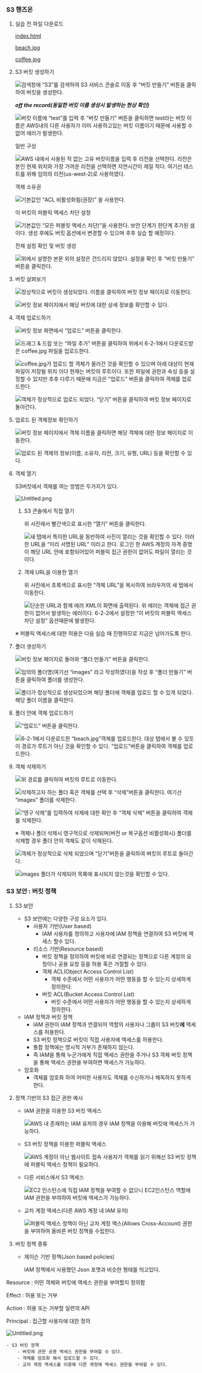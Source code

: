 
### S3 핸즈온

1. 실습 전 파일 다운로드

	[index.html](https://s3.us-west-2.amazonaws.com/secure.notion-static.com/b3bb53f0-a0e6-4435-8abc-87fd8a67f844/index.html?X-Amz-Algorithm=AWS4-HMAC-SHA256&X-Amz-Content-Sha256=UNSIGNED-PAYLOAD&X-Amz-Credential=AKIAT73L2G45EIPT3X45%2F20230911%2Fus-west-2%2Fs3%2Faws4_request&X-Amz-Date=20230911T122947Z&X-Amz-Expires=3600&X-Amz-Signature=c9a017da54ef760b970b5abbc70d0902eb378166ff3cbff04e189f9924e02c77&X-Amz-SignedHeaders=host&x-id=GetObject)


	[beach.jpg](https://s3.us-west-2.amazonaws.com/secure.notion-static.com/f164abd0-e149-4289-8377-921669125ef9/beach.jpg?X-Amz-Algorithm=AWS4-HMAC-SHA256&X-Amz-Content-Sha256=UNSIGNED-PAYLOAD&X-Amz-Credential=AKIAT73L2G45EIPT3X45%2F20230911%2Fus-west-2%2Fs3%2Faws4_request&X-Amz-Date=20230911T122947Z&X-Amz-Expires=3600&X-Amz-Signature=ed74ec6351abe10e42fa7035484a560ded732012d4dd811d2c54a6bcc881d968&X-Amz-SignedHeaders=host&x-id=GetObject)


	[coffee.jpg](https://s3.us-west-2.amazonaws.com/secure.notion-static.com/46729ace-97a9-49eb-a273-bb369465d291/coffee.jpg?X-Amz-Algorithm=AWS4-HMAC-SHA256&X-Amz-Content-Sha256=UNSIGNED-PAYLOAD&X-Amz-Credential=AKIAT73L2G45EIPT3X45%2F20230911%2Fus-west-2%2Fs3%2Faws4_request&X-Amz-Date=20230911T122947Z&X-Amz-Expires=3600&X-Amz-Signature=68ebca7d91fb180ed0e42094d3dd09ae0f99db79feac82de419cbeccfdf71a40&X-Amz-SignedHeaders=host&x-id=GetObject)

2. S3 버킷 생성하기

	![검색창에 “S3”를 검색하여 S3 서비스 콘솔로 이동 후 “버킷 만들기” 버튼을 클릭하여 버킷을 생성한다.](https://s3.us-west-2.amazonaws.com/secure.notion-static.com/1ae883c4-0357-4bed-871f-b6a4a659d172/Untitled.png?X-Amz-Algorithm=AWS4-HMAC-SHA256&X-Amz-Content-Sha256=UNSIGNED-PAYLOAD&X-Amz-Credential=AKIAT73L2G45EIPT3X45%2F20230911%2Fus-west-2%2Fs3%2Faws4_request&X-Amz-Date=20230911T122948Z&X-Amz-Expires=3600&X-Amz-Signature=34221cce6fc8e6ad1cec07d6a481716e39b5f848ab0db9c83b179547267a67ae&X-Amz-SignedHeaders=host&x-id=GetObject)


	_**off the record(동일한 버킷 이름 생성시 발생하는 현상 확인)**_


	![버킷 이름에 “test”를 입력 후 “버킷 만들기” 버튼을 클릭하면 test라는 버킷 이름은 AWS내의 다른 사용자가 이미 사용하고있는 버킷 이름이기 때문에 사용할 수 없어 에러가 발생한다.](https://s3.us-west-2.amazonaws.com/secure.notion-static.com/2cbe6baa-37e9-42fc-8b1a-cd07ad563106/Untitled.png?X-Amz-Algorithm=AWS4-HMAC-SHA256&X-Amz-Content-Sha256=UNSIGNED-PAYLOAD&X-Amz-Credential=AKIAT73L2G45EIPT3X45%2F20230911%2Fus-west-2%2Fs3%2Faws4_request&X-Amz-Date=20230911T122948Z&X-Amz-Expires=3600&X-Amz-Signature=8daaddf8cb21ca09a2b8b1dc4d41407c28e9efd3a729d075715ee830140dd009&X-Amz-SignedHeaders=host&x-id=GetObject)


	일반 구성


	![AWS 내에서 사용된 적 없는 고유 버킷이름을 입력 후 리전을 선택한다. 리전은 본인 현재 위치와 가장 가까운 리전을 선택하면 지연시간이 제일 적다. 여기선 테스트를 위해 임의의 리전(us-west-2)로 사용하였다.](https://s3.us-west-2.amazonaws.com/secure.notion-static.com/0717faea-08ce-4ff8-a11c-f0bd27c49b20/Untitled.png?X-Amz-Algorithm=AWS4-HMAC-SHA256&X-Amz-Content-Sha256=UNSIGNED-PAYLOAD&X-Amz-Credential=AKIAT73L2G45EIPT3X45%2F20230911%2Fus-west-2%2Fs3%2Faws4_request&X-Amz-Date=20230911T122948Z&X-Amz-Expires=3600&X-Amz-Signature=1bd37db5b5a466f1547462ebb7a9fa308f5196b7b41c6eebef12a4915a22a83b&X-Amz-SignedHeaders=host&x-id=GetObject)


	객체 소유권


	![기본값인 “ACL 비활성화됨(권장)” 을 사용한다.](https://s3.us-west-2.amazonaws.com/secure.notion-static.com/83c96cf1-2780-41bb-adfa-7931555cc832/Untitled.png?X-Amz-Algorithm=AWS4-HMAC-SHA256&X-Amz-Content-Sha256=UNSIGNED-PAYLOAD&X-Amz-Credential=AKIAT73L2G45EIPT3X45%2F20230911%2Fus-west-2%2Fs3%2Faws4_request&X-Amz-Date=20230911T122948Z&X-Amz-Expires=3600&X-Amz-Signature=1788ada050b98ad7f0afc27f601ace47aaf91410ed8e7123a7baa99df2ce956b&X-Amz-SignedHeaders=host&x-id=GetObject)


	이 버킷의 퍼블릭 액세스 차단 설정


	![기본값인 “모든 퍼블릿 액세스 차단)”을 사용한다. 보안 단계가 한단계 추가된 샘이다.
	생성 후에도 버킷 옵션에서 변경할 수 있으며 추후 실습 할 예정이다.](https://s3.us-west-2.amazonaws.com/secure.notion-static.com/be087b5b-7f24-4528-974f-627f0d21bdf4/Untitled.png?X-Amz-Algorithm=AWS4-HMAC-SHA256&X-Amz-Content-Sha256=UNSIGNED-PAYLOAD&X-Amz-Credential=AKIAT73L2G45EIPT3X45%2F20230911%2Fus-west-2%2Fs3%2Faws4_request&X-Amz-Date=20230911T122948Z&X-Amz-Expires=3600&X-Amz-Signature=bfd77c74ec763a32d56c3864485972e6ec8ea003e5235c27a507405c0f075f71&X-Amz-SignedHeaders=host&x-id=GetObject)


	전체 설정 확인 및 버킷 생성


	![위에서 설명한 본문 외의 설정은 건드리지 않았다. 설정을 확인 후 “버킷 만들기” 버튼을 클릭한다.](https://s3.us-west-2.amazonaws.com/secure.notion-static.com/e7e73505-e6f1-4cc0-b2a0-8f2406e1f997/Untitled.png?X-Amz-Algorithm=AWS4-HMAC-SHA256&X-Amz-Content-Sha256=UNSIGNED-PAYLOAD&X-Amz-Credential=AKIAT73L2G45EIPT3X45%2F20230911%2Fus-west-2%2Fs3%2Faws4_request&X-Amz-Date=20230911T122948Z&X-Amz-Expires=3600&X-Amz-Signature=f8aec063f1eeb2635a32a4d8889ad2353b91824bd72b02c94e3836b529123c6a&X-Amz-SignedHeaders=host&x-id=GetObject)

3. 버킷 살펴보기

	![정상적으로 버킷이 생성되었다. 이름을 클릭하여 버킷 정보 페이지로 이동한다.](https://s3.us-west-2.amazonaws.com/secure.notion-static.com/f27d397d-b888-4bd0-937f-67fef3dbe74f/Untitled.png?X-Amz-Algorithm=AWS4-HMAC-SHA256&X-Amz-Content-Sha256=UNSIGNED-PAYLOAD&X-Amz-Credential=AKIAT73L2G45EIPT3X45%2F20230911%2Fus-west-2%2Fs3%2Faws4_request&X-Amz-Date=20230911T122949Z&X-Amz-Expires=3600&X-Amz-Signature=4ed9215960395f167d639774d9f49e7135cdf0a04c943b28310aa2af4e0fd609&X-Amz-SignedHeaders=host&x-id=GetObject)


	![버킷 정보 페이지에서 해당 버킷에 대한 상세 정보를 확인할 수 있다.](https://s3.us-west-2.amazonaws.com/secure.notion-static.com/40a2adf4-beb1-4cc1-aeb4-80b1fbee5d56/Untitled.png?X-Amz-Algorithm=AWS4-HMAC-SHA256&X-Amz-Content-Sha256=UNSIGNED-PAYLOAD&X-Amz-Credential=AKIAT73L2G45EIPT3X45%2F20230911%2Fus-west-2%2Fs3%2Faws4_request&X-Amz-Date=20230911T122949Z&X-Amz-Expires=3600&X-Amz-Signature=35cc708bb2752f53713d4d63c6bd64aba485bf5c6cdcc883d97358cfa8098bd6&X-Amz-SignedHeaders=host&x-id=GetObject)

4. 객체 업로드하기

	![버킷 정보 화면에서 “업로드” 버튼을 클릭한다.](https://s3.us-west-2.amazonaws.com/secure.notion-static.com/3221ec21-365a-443d-8371-51d7a5c97a64/Untitled.png?X-Amz-Algorithm=AWS4-HMAC-SHA256&X-Amz-Content-Sha256=UNSIGNED-PAYLOAD&X-Amz-Credential=AKIAT73L2G45EIPT3X45%2F20230911%2Fus-west-2%2Fs3%2Faws4_request&X-Amz-Date=20230911T122949Z&X-Amz-Expires=3600&X-Amz-Signature=69479878cccb37e905c141937fcb43df83ccffaa7e4852d3621f212396c3b756&X-Amz-SignedHeaders=host&x-id=GetObject)


	![드래그 & 드랍 또는 “파일 추가” 버튼을 클릭하여 위에서 6-2-1에서 다운로드받은 coffee.jpg 파일을 업로드한다.](https://s3.us-west-2.amazonaws.com/secure.notion-static.com/9b2b68a6-9b88-4e0f-b080-a402f3dd53f3/Untitled.png?X-Amz-Algorithm=AWS4-HMAC-SHA256&X-Amz-Content-Sha256=UNSIGNED-PAYLOAD&X-Amz-Credential=AKIAT73L2G45EIPT3X45%2F20230911%2Fus-west-2%2Fs3%2Faws4_request&X-Amz-Date=20230911T122949Z&X-Amz-Expires=3600&X-Amz-Signature=a28cae3f98b2a841427f0ce50153c4b3b04319e0a0ad497403afd6216b51c48a&X-Amz-SignedHeaders=host&x-id=GetObject)


	![coffee.jpg가 업로드 할 객체가 올라간 것을 확인할 수 있으며 아래 대상이 현재 파일이 저장될 위치 이다 현재는 버킷의 루트이다. 또한 파일에 권한과 속성 등을 설정할 수 있지만 추후 다루기 때문에 지금은 “업로드” 버튼을 클릭하여 객체를 업로드한다.](https://s3.us-west-2.amazonaws.com/secure.notion-static.com/ad56f7ee-8668-46de-b242-4853fef4d634/Untitled.png?X-Amz-Algorithm=AWS4-HMAC-SHA256&X-Amz-Content-Sha256=UNSIGNED-PAYLOAD&X-Amz-Credential=AKIAT73L2G45EIPT3X45%2F20230911%2Fus-west-2%2Fs3%2Faws4_request&X-Amz-Date=20230911T122949Z&X-Amz-Expires=3600&X-Amz-Signature=67c3453371ed002a86cb772725d554d3db7e344583b95f25237aaf3245beb300&X-Amz-SignedHeaders=host&x-id=GetObject)


	![객체가 정상적으로 업로드 되었다. “닫기” 버튼을 클릭하여 버킷 정보 페이지로 돌아간다.](https://s3.us-west-2.amazonaws.com/secure.notion-static.com/d218d7c4-f0b5-42b8-96a4-62bc66f60718/Untitled.png?X-Amz-Algorithm=AWS4-HMAC-SHA256&X-Amz-Content-Sha256=UNSIGNED-PAYLOAD&X-Amz-Credential=AKIAT73L2G45EIPT3X45%2F20230911%2Fus-west-2%2Fs3%2Faws4_request&X-Amz-Date=20230911T122949Z&X-Amz-Expires=3600&X-Amz-Signature=7809f4509f0bdef2a538621c7ee47a0ae4c7bf92b2436250c77813a7dc63df6b&X-Amz-SignedHeaders=host&x-id=GetObject)

5. 업로드 된 객체정보 확인하기

	![버킷 정보 페이지에서 객체 이름을 클릭하면 해당 객체에 대한 정보 페이지로 이동한다.](https://s3.us-west-2.amazonaws.com/secure.notion-static.com/e4b6a298-c301-4dbb-9a66-d688ea614b8f/Untitled.png?X-Amz-Algorithm=AWS4-HMAC-SHA256&X-Amz-Content-Sha256=UNSIGNED-PAYLOAD&X-Amz-Credential=AKIAT73L2G45EIPT3X45%2F20230911%2Fus-west-2%2Fs3%2Faws4_request&X-Amz-Date=20230911T122950Z&X-Amz-Expires=3600&X-Amz-Signature=253437118da8722a7195b92ffe8e2ecc3702cddaff08f2217dc9549ccae31e49&X-Amz-SignedHeaders=host&x-id=GetObject)


	![업로드 된 객체의 정보(이름, 소유자, 리전, 크기, 유형, URL) 등을 확인할 수 있다.](https://s3.us-west-2.amazonaws.com/secure.notion-static.com/ca4a69f5-f821-423a-af45-9d12b8979fde/Untitled.png?X-Amz-Algorithm=AWS4-HMAC-SHA256&X-Amz-Content-Sha256=UNSIGNED-PAYLOAD&X-Amz-Credential=AKIAT73L2G45EIPT3X45%2F20230911%2Fus-west-2%2Fs3%2Faws4_request&X-Amz-Date=20230911T122950Z&X-Amz-Expires=3600&X-Amz-Signature=0234fb3bbeff626bf20f8d0b20cebb190f808d52fc984618b103169a1a8b3535&X-Amz-SignedHeaders=host&x-id=GetObject)

1. 객체 열기

	S3버킷에서 객체를 여는 방법은 두가지가 있다.


	![Untitled.png](https://s3.us-west-2.amazonaws.com/secure.notion-static.com/7f5aadfa-d846-49d8-adbd-99e7142981ad/Untitled.png?X-Amz-Algorithm=AWS4-HMAC-SHA256&X-Amz-Content-Sha256=UNSIGNED-PAYLOAD&X-Amz-Credential=AKIAT73L2G45EIPT3X45%2F20230911%2Fus-west-2%2Fs3%2Faws4_request&X-Amz-Date=20230911T122950Z&X-Amz-Expires=3600&X-Amz-Signature=8fd6618f559b1235321a0c193f412f43dc4e9121815223bd2eb8242547076f04&X-Amz-SignedHeaders=host&x-id=GetObject)

	1. S3 콘솔에서 직접 열기

		위 사진에서 빨간색으로 표시한 “열기” 버튼을 클릭한다.


		![새 탭에서 특이한 URL을 동반하여 사진이 열리는 것을 확인할 수 있다. 이러한 URL을 “미리 서명된 URL” 이라고 한다. 로그인 한 AWS 계정의 자격 증명이 해당 URL 안에 포함되어있어 퍼블릭 접근 권한이 없어도 파일이 열리는 것이다.](https://s3.us-west-2.amazonaws.com/secure.notion-static.com/532a38e1-8f5e-4a90-92e0-2a9096602f26/Untitled.png?X-Amz-Algorithm=AWS4-HMAC-SHA256&X-Amz-Content-Sha256=UNSIGNED-PAYLOAD&X-Amz-Credential=AKIAT73L2G45EIPT3X45%2F20230911%2Fus-west-2%2Fs3%2Faws4_request&X-Amz-Date=20230911T122951Z&X-Amz-Expires=3600&X-Amz-Signature=fc26ad2bc7c00cc8d260a681d907102058ecf399dea8b95199f55773b8ff3e1e&X-Amz-SignedHeaders=host&x-id=GetObject)

	2. 객체 URL을 이용한 열기

		위 사진에서 초록색으로 표시한 “객체 URL”을 복사하여 브라우저의 새 탭에서 이동한다.


		![단순한 URL과 함께 에러 XML이 화면에 출력된다. 위 에러는 객체에 접근 권한이 없어서 발생하는 에러이다. 6-2-2에서 설정한 “이 버킷의 퍼블릭 액세스 차단 설정” 옵션때문에 발생한다.](https://s3.us-west-2.amazonaws.com/secure.notion-static.com/6f1603f5-6ea2-40d6-8e6b-0184c579c7b1/Untitled.png?X-Amz-Algorithm=AWS4-HMAC-SHA256&X-Amz-Content-Sha256=UNSIGNED-PAYLOAD&X-Amz-Credential=AKIAT73L2G45EIPT3X45%2F20230911%2Fus-west-2%2Fs3%2Faws4_request&X-Amz-Date=20230911T122951Z&X-Amz-Expires=3600&X-Amz-Signature=0ae00f893d24edfc0b27d3789bfdac70c45a6ea8848346b486b738ebc5694869&X-Amz-SignedHeaders=host&x-id=GetObject)


	※ 퍼블릭 액세스에 대한 허용은 다음 실습 때 진행하므로 지금은 넘어가도록 한다.

2. 폴더 생성하기

	![버킷 정보 페이지로 돌아와 “폴더 만들기” 버튼을 클릭한다.](https://s3.us-west-2.amazonaws.com/secure.notion-static.com/9998618e-96b8-4abe-9df9-3a054b10bce6/Untitled.png?X-Amz-Algorithm=AWS4-HMAC-SHA256&X-Amz-Content-Sha256=UNSIGNED-PAYLOAD&X-Amz-Credential=AKIAT73L2G45EIPT3X45%2F20230911%2Fus-west-2%2Fs3%2Faws4_request&X-Amz-Date=20230911T122951Z&X-Amz-Expires=3600&X-Amz-Signature=409d93375bb11fe4b183d55e236517bda082b4c9b027a73a9de0d01716339b7f&X-Amz-SignedHeaders=host&x-id=GetObject)


	![임의의 폴더명(여기선 “images” 라고 작성하였다)을 작성 후 “폴더 만들기” 버튼을 클릭하여 폴더를 생성한다.](https://s3.us-west-2.amazonaws.com/secure.notion-static.com/2dade295-cd20-4191-9c4a-b5691e41443d/Untitled.png?X-Amz-Algorithm=AWS4-HMAC-SHA256&X-Amz-Content-Sha256=UNSIGNED-PAYLOAD&X-Amz-Credential=AKIAT73L2G45EIPT3X45%2F20230911%2Fus-west-2%2Fs3%2Faws4_request&X-Amz-Date=20230911T122951Z&X-Amz-Expires=3600&X-Amz-Signature=7d292e2c0797b3e7c8d1497d711f372d37ac1c9110a3d50a55d10c37079d4aec&X-Amz-SignedHeaders=host&x-id=GetObject)


	![폴더가 정상적으로 생성되었으며 해당 폴더에 객체를 업로드 할 수 있게 되었다. 해당 폴더 이름을 클릭한다.](https://s3.us-west-2.amazonaws.com/secure.notion-static.com/e978077d-5acf-428d-85b1-16d41297ca7c/Untitled.png?X-Amz-Algorithm=AWS4-HMAC-SHA256&X-Amz-Content-Sha256=UNSIGNED-PAYLOAD&X-Amz-Credential=AKIAT73L2G45EIPT3X45%2F20230911%2Fus-west-2%2Fs3%2Faws4_request&X-Amz-Date=20230911T122951Z&X-Amz-Expires=3600&X-Amz-Signature=8740bc256511cd2ccd8b788e522a14d8fa2976045d74a749e0f61752222a426e&X-Amz-SignedHeaders=host&x-id=GetObject)

3. 폴더 안에 객체 업로드하기

	![“업로드” 버튼을 클릭한다.](https://s3.us-west-2.amazonaws.com/secure.notion-static.com/63381d04-afac-4091-b066-a0ec99a035c5/Untitled.png?X-Amz-Algorithm=AWS4-HMAC-SHA256&X-Amz-Content-Sha256=UNSIGNED-PAYLOAD&X-Amz-Credential=AKIAT73L2G45EIPT3X45%2F20230911%2Fus-west-2%2Fs3%2Faws4_request&X-Amz-Date=20230911T122951Z&X-Amz-Expires=3600&X-Amz-Signature=ed051430cfa4a7654331cf7d4e490ee45910068a32468706a3680274e8fdddf2&X-Amz-SignedHeaders=host&x-id=GetObject)


	![6-2-1에서 다운로드한 “beach.jpg”객체를 업로드한다. 대상 탭에서 볼 수 있듯이 경로가 루트가 아닌 것을 확인할 수 있다. “업로드”버튼을 클릭하여 객체를 업로드한다.](https://s3.us-west-2.amazonaws.com/secure.notion-static.com/720814f1-e6bf-4ab8-a431-f4bb2a874fe5/Untitled.png?X-Amz-Algorithm=AWS4-HMAC-SHA256&X-Amz-Content-Sha256=UNSIGNED-PAYLOAD&X-Amz-Credential=AKIAT73L2G45EIPT3X45%2F20230911%2Fus-west-2%2Fs3%2Faws4_request&X-Amz-Date=20230911T122951Z&X-Amz-Expires=3600&X-Amz-Signature=c1236fe48dbce0066b964a3d95d56d4f4ad46eff6fb5224bfee75bea53f3a14a&X-Amz-SignedHeaders=host&x-id=GetObject)

4. 객체 삭제하기

	![위 경로를 클릭하여 버킷의 루트로 이동한다.](https://s3.us-west-2.amazonaws.com/secure.notion-static.com/e38da3be-144c-46d6-a92c-64c329f63420/Untitled.png?X-Amz-Algorithm=AWS4-HMAC-SHA256&X-Amz-Content-Sha256=UNSIGNED-PAYLOAD&X-Amz-Credential=AKIAT73L2G45EIPT3X45%2F20230911%2Fus-west-2%2Fs3%2Faws4_request&X-Amz-Date=20230911T122952Z&X-Amz-Expires=3600&X-Amz-Signature=cb7ee67c1635aae12bd5f350bc16150b558c3f292c64d56f24ed472bd4b0b8ef&X-Amz-SignedHeaders=host&x-id=GetObject)


	![삭제하고자 하는 폴더 혹은 객체를 선택 후 “삭제”버튼을 클릭한다. 여기선 “images” 폴더를 삭제한다.](https://s3.us-west-2.amazonaws.com/secure.notion-static.com/d2f9e93a-9640-4cd6-b7e2-84a4471ba647/Untitled.png?X-Amz-Algorithm=AWS4-HMAC-SHA256&X-Amz-Content-Sha256=UNSIGNED-PAYLOAD&X-Amz-Credential=AKIAT73L2G45EIPT3X45%2F20230911%2Fus-west-2%2Fs3%2Faws4_request&X-Amz-Date=20230911T122952Z&X-Amz-Expires=3600&X-Amz-Signature=dc5fa573b5154e2fec1982759f611d0c5c54e45987a3f6e5e303f42c98852c75&X-Amz-SignedHeaders=host&x-id=GetObject)


	![“영구 삭제”를 입력하여 삭제에 대한 확인 후 “객체 삭제” 버튼을 클릭하여 객체를 삭제한다.](https://s3.us-west-2.amazonaws.com/secure.notion-static.com/62809dcd-6173-46ea-bca3-0fe970b584ad/Untitled.png?X-Amz-Algorithm=AWS4-HMAC-SHA256&X-Amz-Content-Sha256=UNSIGNED-PAYLOAD&X-Amz-Credential=AKIAT73L2G45EIPT3X45%2F20230911%2Fus-west-2%2Fs3%2Faws4_request&X-Amz-Date=20230911T122952Z&X-Amz-Expires=3600&X-Amz-Signature=0d31478a41746d6bbf2bffa4cac093e3d3a5617506280d066d91b0a9e9d7b205&X-Amz-SignedHeaders=host&x-id=GetObject)


	※ 객체나 폴더 삭제시 영구적으로 삭제되며(버전 or 복구옵션 비활성화시) 폴더를 삭제할 경우 폴더 안의 객체도 같이 삭제된다.


	![객체가 정상적으로 삭제 되었으며 “닫기”버튼을 클릭하여 버킷의 루트로 돌아간다.](https://s3.us-west-2.amazonaws.com/secure.notion-static.com/2474d4a9-49cf-4ed1-ba1d-221bdbe2dc64/Untitled.png?X-Amz-Algorithm=AWS4-HMAC-SHA256&X-Amz-Content-Sha256=UNSIGNED-PAYLOAD&X-Amz-Credential=AKIAT73L2G45EIPT3X45%2F20230911%2Fus-west-2%2Fs3%2Faws4_request&X-Amz-Date=20230911T122952Z&X-Amz-Expires=3600&X-Amz-Signature=ef3a07e124fc6665668c045464437ced9e991fa7d4909b5dba44afe22c7ea6f3&X-Amz-SignedHeaders=host&x-id=GetObject)


	![images 폴더가 삭제되어 목록에 표시되지 않는것을 확인할 수 있다.](https://s3.us-west-2.amazonaws.com/secure.notion-static.com/7209aac6-750d-4af5-a9ff-f351b158ca83/Untitled.png?X-Amz-Algorithm=AWS4-HMAC-SHA256&X-Amz-Content-Sha256=UNSIGNED-PAYLOAD&X-Amz-Credential=AKIAT73L2G45EIPT3X45%2F20230911%2Fus-west-2%2Fs3%2Faws4_request&X-Amz-Date=20230911T122952Z&X-Amz-Expires=3600&X-Amz-Signature=76cd31d94d185802df6c1d2e2cc2c9839cc61be89bcf7892db8b27efff383421&X-Amz-SignedHeaders=host&x-id=GetObject)


### S3 보안 : 버킷 정책

1. S3 보안
	- S3 보안에는 다양한 구성 요소가 있다.
		- 사용자 기반(User based)
			- IAM 사용자를 정의하고 사용자에 IAM 정책을 연결하여 S3 버킷에 액세스 할수 있다.
		- 리소스 기반(Resource based)
			- 버킷 정책을 정의하여 버킷에 바로 연결되는 정책으로 다른 계정의 요청이나 공용 요청 등을 허용 혹은 거절할 수  있다.
			- 객체 ACL(Object Access Control List)
				- 객체 수준에서 어떤 사용자가 어떤 행동을 할 수 있는지 상세하게 정의한다.
			- 버킷 ACL(Bucket Access Control List)
				- 버킷 수준에서 어떤 사용자가 어떤 행동을 할 수 있는지 상세하게 정의한다.
	- IAM 정책과 버킷 정책
		- IAM 권한이 IAM 정책과 연결되어 역할의 사용자나 그룹이 S3 버킷**에** 액세스를 허용한다.
		- S3 버킷 정책으로 버킷이 직접 사용자에 액세스를 허용한다.
		- 통합 정책에는 명시적 거부가 존재하지 않는다.
		- 즉 IAM을 통해 누군가에게 직접 액세스 권한을 주거나 S3 객체 버킷 정책을 통해 액세스 권한을 부여하면 액세스가 가능하다.
	- 암호화
		- 객체를 암호화 하여 어떠한 사용자도 객체를 수신하거나 해독하지 못하게 한다.
2. 정책 기반의 S3 접근 권한 예시
	- IAM 권한을 이용한 S3 버킷 액세스

		![AWS 내 존재하는 IAM 유저의 경우 IAM 정책을 이용해 버킷에 액세스가 가능하다.](https://s3.us-west-2.amazonaws.com/secure.notion-static.com/cad8cf48-87dc-4f32-9f5b-01253d03908b/Untitled.png?X-Amz-Algorithm=AWS4-HMAC-SHA256&X-Amz-Content-Sha256=UNSIGNED-PAYLOAD&X-Amz-Credential=AKIAT73L2G45EIPT3X45%2F20230911%2Fus-west-2%2Fs3%2Faws4_request&X-Amz-Date=20230911T122957Z&X-Amz-Expires=3600&X-Amz-Signature=0e46875494ee9fea7ed794294be8d88add25f851d41b998f58e65a684a4bedc9&X-Amz-SignedHeaders=host&x-id=GetObject)

	- S3 버킷 정책을 이용한 퍼블릭 액세스

		![AWS 계정이 아닌 웹사이트 접속 사용자가 객체를 읽기 위해선 S3 버킷 정책에 퍼블릭 액세스 정책이 필요하다.](https://s3.us-west-2.amazonaws.com/secure.notion-static.com/53e4a3af-0c95-43e4-b3e3-e794c9c74770/Untitled.png?X-Amz-Algorithm=AWS4-HMAC-SHA256&X-Amz-Content-Sha256=UNSIGNED-PAYLOAD&X-Amz-Credential=AKIAT73L2G45EIPT3X45%2F20230911%2Fus-west-2%2Fs3%2Faws4_request&X-Amz-Date=20230911T122958Z&X-Amz-Expires=3600&X-Amz-Signature=334822d5af9a6095c271381a28e6604dd622518b2ba30e78345e5d439388de92&X-Amz-SignedHeaders=host&x-id=GetObject)

	- 다른 서비스에서 S3 액세스

		![EC2 인스턴스에 직접 IAM 정책을 부여할 수 없으니 EC2인스턴스 역할에 IAM 권한을 부여하여 버킷에 액세스가 가능하다.](https://s3.us-west-2.amazonaws.com/secure.notion-static.com/541e835f-88f0-4214-8b6a-c13da99d9ef0/Untitled.png?X-Amz-Algorithm=AWS4-HMAC-SHA256&X-Amz-Content-Sha256=UNSIGNED-PAYLOAD&X-Amz-Credential=AKIAT73L2G45EIPT3X45%2F20230911%2Fus-west-2%2Fs3%2Faws4_request&X-Amz-Date=20230911T122958Z&X-Amz-Expires=3600&X-Amz-Signature=569c6231a1bb7c5da7a4543c0977232aa9525603a1f1de0e3e08f63e631388d1&X-Amz-SignedHeaders=host&x-id=GetObject)

	- 교차 계정 액세스(다른 AWS 계정 내 IAM 유저)

		![퍼블릭 액세스 정책이 아닌 교차 계정 액스(Allows Cross-Account) 권한을 부여하여 올바른 버킷 정책을 수립한다.](https://s3.us-west-2.amazonaws.com/secure.notion-static.com/76c61fd8-3447-433f-b2f3-58e6987d46c5/Untitled.png?X-Amz-Algorithm=AWS4-HMAC-SHA256&X-Amz-Content-Sha256=UNSIGNED-PAYLOAD&X-Amz-Credential=AKIAT73L2G45EIPT3X45%2F20230911%2Fus-west-2%2Fs3%2Faws4_request&X-Amz-Date=20230911T122958Z&X-Amz-Expires=3600&X-Amz-Signature=15175ed85372ddbc28ccf0bae754023ec4ae40690ec4b1f1022925c61c435430&X-Amz-SignedHeaders=host&x-id=GetObject)

1. 버킷 정책 종류
	- 제이슨 기반 정책(Json based policies)

		IAM 정책에서 사용했던 Json 포맷과 비슷한 형태를 띄고있다.


Resource : 어떤 객체와 버킷에 액세스 권한을 부여할지 정의함


Effect : 허용 또는 거부


Action : 허용 또는 거부할 일련의 API


Principal : 접근할 사용자에 대한 정의


![Untitled.png](https://s3.us-west-2.amazonaws.com/secure.notion-static.com/56eefa12-4a48-4a05-b1f2-3c3e4cc2a7b3/Untitled.png?X-Amz-Algorithm=AWS4-HMAC-SHA256&X-Amz-Content-Sha256=UNSIGNED-PAYLOAD&X-Amz-Credential=AKIAT73L2G45EIPT3X45%2F20230911%2Fus-west-2%2Fs3%2Faws4_request&X-Amz-Date=20230911T123014Z&X-Amz-Expires=3600&X-Amz-Signature=52d2188f915cfd4865324e7762d625b42a560b6e1334b7ea6af224be3919c8a4&X-Amz-SignedHeaders=host&x-id=GetObject)

	- S3 버킷 정책
		- 버킷에 관한 공용 액세스 권한을 부여할 수 있다.
		- 객체를 암호화 해서 업로드할 수 있다.
		- 교차 계정 액세스를 이용해 다른 계정에 액세스 권한을 부여할 수 있다.
